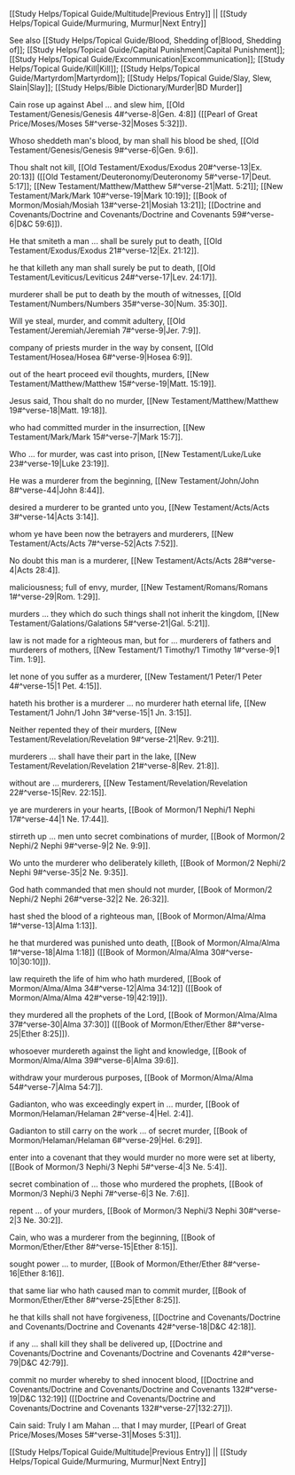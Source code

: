 [[Study Helps/Topical Guide/Multitude|Previous Entry]]  ||  [[Study Helps/Topical Guide/Murmuring, Murmur|Next Entry]]

 See also [[Study Helps/Topical Guide/Blood, Shedding of|Blood, Shedding of]]; [[Study Helps/Topical Guide/Capital Punishment|Capital Punishment]]; [[Study Helps/Topical Guide/Excommunication|Excommunication]]; [[Study Helps/Topical Guide/Kill|Kill]]; [[Study Helps/Topical Guide/Martyrdom|Martyrdom]]; [[Study Helps/Topical Guide/Slay, Slew, Slain|Slay]]; [[Study Helps/Bible Dictionary/Murder|BD Murder]]

 Cain rose up against Abel ... and slew him, [[Old Testament/Genesis/Genesis 4#^verse-8|Gen. 4:8]] ([[Pearl of Great Price/Moses/Moses 5#^verse-32|Moses 5:32]]).

 Whoso sheddeth man's blood, by man shall his blood be shed, [[Old Testament/Genesis/Genesis 9#^verse-6|Gen. 9:6]].

 Thou shalt not kill, [[Old Testament/Exodus/Exodus 20#^verse-13|Ex. 20:13]] ([[Old Testament/Deuteronomy/Deuteronomy 5#^verse-17|Deut. 5:17]]; [[New Testament/Matthew/Matthew 5#^verse-21|Matt. 5:21]]; [[New Testament/Mark/Mark 10#^verse-19|Mark 10:19]]; [[Book of Mormon/Mosiah/Mosiah 13#^verse-21|Mosiah 13:21]]; [[Doctrine and Covenants/Doctrine and Covenants/Doctrine and Covenants 59#^verse-6|D&C 59:6]]).

 He that smiteth a man ... shall be surely put to death, [[Old Testament/Exodus/Exodus 21#^verse-12|Ex. 21:12]].

 he that killeth any man shall surely be put to death, [[Old Testament/Leviticus/Leviticus 24#^verse-17|Lev. 24:17]].

 murderer shall be put to death by the mouth of witnesses, [[Old Testament/Numbers/Numbers 35#^verse-30|Num. 35:30]].

 Will ye steal, murder, and commit adultery, [[Old Testament/Jeremiah/Jeremiah 7#^verse-9|Jer. 7:9]].

 company of priests murder in the way by consent, [[Old Testament/Hosea/Hosea 6#^verse-9|Hosea 6:9]].

 out of the heart proceed evil thoughts, murders, [[New Testament/Matthew/Matthew 15#^verse-19|Matt. 15:19]].

 Jesus said, Thou shalt do no murder, [[New Testament/Matthew/Matthew 19#^verse-18|Matt. 19:18]].

 who had committed murder in the insurrection, [[New Testament/Mark/Mark 15#^verse-7|Mark 15:7]].

 Who ... for murder, was cast into prison, [[New Testament/Luke/Luke 23#^verse-19|Luke 23:19]].

 He was a murderer from the beginning, [[New Testament/John/John 8#^verse-44|John 8:44]].

 desired a murderer to be granted unto you, [[New Testament/Acts/Acts 3#^verse-14|Acts 3:14]].

 whom ye have been now the betrayers and murderers, [[New Testament/Acts/Acts 7#^verse-52|Acts 7:52]].

 No doubt this man is a murderer, [[New Testament/Acts/Acts 28#^verse-4|Acts 28:4]].

 maliciousness; full of envy, murder, [[New Testament/Romans/Romans 1#^verse-29|Rom. 1:29]].

 murders ... they which do such things shall not inherit the kingdom, [[New Testament/Galations/Galations 5#^verse-21|Gal. 5:21]].

 law is not made for a righteous man, but for ... murderers of fathers and murderers of mothers, [[New Testament/1 Timothy/1 Timothy 1#^verse-9|1 Tim. 1:9]].

 let none of you suffer as a murderer, [[New Testament/1 Peter/1 Peter 4#^verse-15|1 Pet. 4:15]].

 hateth his brother is a murderer ... no murderer hath eternal life, [[New Testament/1 John/1 John 3#^verse-15|1 Jn. 3:15]].

 Neither repented they of their murders, [[New Testament/Revelation/Revelation 9#^verse-21|Rev. 9:21]].

 murderers ... shall have their part in the lake, [[New Testament/Revelation/Revelation 21#^verse-8|Rev. 21:8]].

 without are ... murderers, [[New Testament/Revelation/Revelation 22#^verse-15|Rev. 22:15]].

 ye are murderers in your hearts, [[Book of Mormon/1 Nephi/1 Nephi 17#^verse-44|1 Ne. 17:44]].

 stirreth up ... men unto secret combinations of murder, [[Book of Mormon/2 Nephi/2 Nephi 9#^verse-9|2 Ne. 9:9]].

 Wo unto the murderer who deliberately killeth, [[Book of Mormon/2 Nephi/2 Nephi 9#^verse-35|2 Ne. 9:35]].

 God hath commanded that men should not murder, [[Book of Mormon/2 Nephi/2 Nephi 26#^verse-32|2 Ne. 26:32]].

 hast shed the blood of a righteous man, [[Book of Mormon/Alma/Alma 1#^verse-13|Alma 1:13]].

 he that murdered was punished unto death, [[Book of Mormon/Alma/Alma 1#^verse-18|Alma 1:18]] ([[Book of Mormon/Alma/Alma 30#^verse-10|30:10]]).

 law requireth the life of him who hath murdered, [[Book of Mormon/Alma/Alma 34#^verse-12|Alma 34:12]] ([[Book of Mormon/Alma/Alma 42#^verse-19|42:19]]).

 they murdered all the prophets of the Lord, [[Book of Mormon/Alma/Alma 37#^verse-30|Alma 37:30]] ([[Book of Mormon/Ether/Ether 8#^verse-25|Ether 8:25]]).

 whosoever murdereth against the light and knowledge, [[Book of Mormon/Alma/Alma 39#^verse-6|Alma 39:6]].

 withdraw your murderous purposes, [[Book of Mormon/Alma/Alma 54#^verse-7|Alma 54:7]].

 Gadianton, who was exceedingly expert in ... murder, [[Book of Mormon/Helaman/Helaman 2#^verse-4|Hel. 2:4]].

 Gadianton to still carry on the work ... of secret murder, [[Book of Mormon/Helaman/Helaman 6#^verse-29|Hel. 6:29]].

 enter into a covenant that they would murder no more were set at liberty, [[Book of Mormon/3 Nephi/3 Nephi 5#^verse-4|3 Ne. 5:4]].

 secret combination of ... those who murdered the prophets, [[Book of Mormon/3 Nephi/3 Nephi 7#^verse-6|3 Ne. 7:6]].

 repent ... of your murders, [[Book of Mormon/3 Nephi/3 Nephi 30#^verse-2|3 Ne. 30:2]].

 Cain, who was a murderer from the beginning, [[Book of Mormon/Ether/Ether 8#^verse-15|Ether 8:15]].

 sought power ... to murder, [[Book of Mormon/Ether/Ether 8#^verse-16|Ether 8:16]].

 that same liar who hath caused man to commit murder, [[Book of Mormon/Ether/Ether 8#^verse-25|Ether 8:25]].

 he that kills shall not have forgiveness, [[Doctrine and Covenants/Doctrine and Covenants/Doctrine and Covenants 42#^verse-18|D&C 42:18]].

 if any ... shall kill they shall be delivered up, [[Doctrine and Covenants/Doctrine and Covenants/Doctrine and Covenants 42#^verse-79|D&C 42:79]].

 commit no murder whereby to shed innocent blood, [[Doctrine and Covenants/Doctrine and Covenants/Doctrine and Covenants 132#^verse-19|D&C 132:19]] ([[Doctrine and Covenants/Doctrine and Covenants/Doctrine and Covenants 132#^verse-27|132:27]]).

 Cain said: Truly I am Mahan ... that I may murder, [[Pearl of Great Price/Moses/Moses 5#^verse-31|Moses 5:31]].

[[Study Helps/Topical Guide/Multitude|Previous Entry]]  ||  [[Study Helps/Topical Guide/Murmuring, Murmur|Next Entry]]